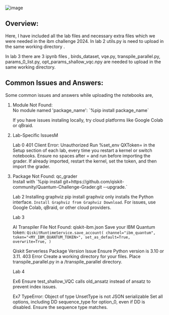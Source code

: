 ![image](https://github.com/mdzubair9492/IBM-Quantum-Challenge-2024/assets/142826904/af05cc5f-d2a9-4925-a4db-5318f497a5d7)

<h2>Overview:</h2>

Here, I have included all the lab files and necessary extra files which we were needed in the ibm challenge 2024.
In lab 2 utils.py is need to upload in the same working directory .

In lab 3 there are 3 ipynb files , birds_dataset, vqe.py, transpile_parallel.py, params_0_list.py, opt_params_shallow_vqc.npy are needed to upload in the same working directory.

<h2>Common Issues and Answers:</h2>
Some common issues and answers while uploading the notebooks are,

<ol>
<li>Module Not Found:</li>
No module named 'package_name': `%pip install package_name`

   If you have issues instaling locally, try cloud platforms like Google Colab or qBraid.

<li>Lab-Specific IssuesM</li>

Lab 0
401 Client Error: Unauthorized
Run %set_env QXToken= in the Setup section of each lab, every time you restart a kernel or switch notebooks. Ensure no spaces after = and run before importing the grader. If already imported, restart the kernel, set the token, and then import the grader.

<li>Package Not Found: qc_grader</li>
Install with `%pip install git+https://github.com/qiskit-community/Quantum-Challenge-Grader.git --upgrade.`

Lab 2
Installing graphviz
pip install graphviz only installs the Python interface. `Install Graphviz from Graphviz Download`. For issues, use Google Colab, qBraid, or other cloud providers.

Lab 3

AI Transpiler
File Not Found: qiskit-ibm.json
Save your IBM Quantum token:
`QiskitRuntimeService.save_account(
    channel="ibm_quantum",
    token="<MY_IBM_QUANTUM_TOKEN>",
    set_as_default=True,
    overwrite=True,
)`

Qiskit Serverless
Package Version Issue
Ensure Python version is 3.10 or 3.11.
403 Error
Create a working directory for your files. Place transpile_parallel.py in a /transpile_parallel directory.

Lab 4

Ex6
Ensure test_shallow_VQC calls old_ansatz instead of ansatz to prevent index issues.

Ex7
TypeError: Object of type UnsetType is not JSON serializable
Set all options, including DD sequence_type for option_0, even if DD is disabled. Ensure the sequence type matches.

